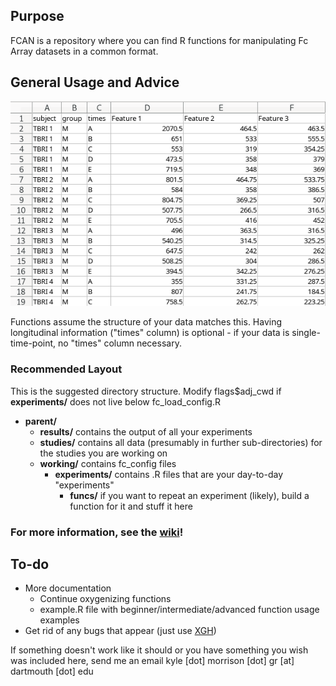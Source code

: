 Purpose
-------
FCAN is a repository where you can find R functions for manipulating Fc Array datasets in a common format.

General Usage and Advice
-----
![Common Fc Array Format](https://github.com/kmorrisongr/fcan/blob/master/format.png)

Functions assume the structure of your data matches this. Having longitudinal information ("times" column) is optional - if your data is single-time-point, no "times" column necessary.

### Recommended Layout
This is the suggested directory structure. Modify flags$adj_cwd if __experiments/__ does not live below fc\_load\_config.R

* __parent/__
	* __results/__ contains the output of all your experiments
	* __studies/__ contains all data (presumably in further sub-directories) for the studies you are working on
	* __working/__ contains fc\_config files
		* __experiments/__ contains .R files that are your day-to-day "experiments"
			* __funcs/__ if you want to repeat an experiment (likely), build a function for it and stuff it here

### For more information, see the [wiki](https://github.com/kmorrisongr/fcan/wiki)!

To-do
----
 * More documentation
 	* Continue oxygenizing functions
 	* example.R file with beginner/intermediate/advanced function usage examples
 * Get rid of any bugs that appear (just use [XGH](https://gist.github.com/banaslee/4147370))

If something doesn't work like it should or you have something you wish was included here, send me an email kyle [dot] morrison [dot] gr [at] dartmouth [dot] edu
